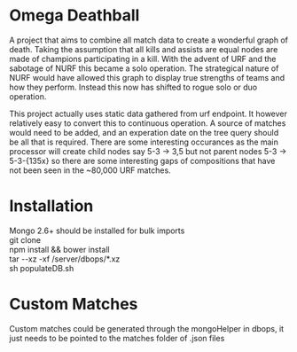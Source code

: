 # Omega Deathball

A project that aims to combine all match data to create a wonderful graph of death. Taking the assumption that all kills and assists are equal nodes are made of champions participating in a kill. With the advent of URF and the sabotage of NURF this became a solo operation. The strategical nature of NURF would have allowed this graph to display true strengths of teams and how they perform. Instead this now has shifted to rogue solo or duo operation.

This project actually uses static data gathered from urf endpoint. It however relatively easy to convert this to continuous operation. A source of matches would need to be added, and an experation date on the tree query should be all that is required. There are some interesting occurances as the main processor will create child nodes say 5-3 -> 3,5 but not parent nodes 5-3 -> 5-3-{135x} so there are some interesting gaps of compositions that have not been seen in the ~80,000 URF matches.

# Installation
Mongo 2.6+ should be installed for bulk imports  
git clone  
npm install && bower install  
tar --xz -xf /server/dbops/*.xz  
sh populateDB.sh  

# Custom Matches
Custom matches could be generated through the mongoHelper in dbops, it just needs to be pointed to the matches folder of .json files
